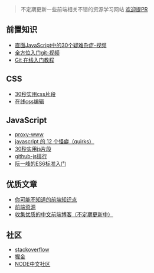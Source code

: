 >不定期更新一些前端相关不错的资源学习网站
>[欢迎提PR](https://github.com/qq919006380/front-end/issues)

## 前置知识

- [直面JavaScript中的30个疑难杂症-视频](https://www.imooc.com/learn/1303?utm_source=courseright)
- [全方位入门git-视频](https://www.imooc.com/learn/1278?mc_marking=bb86c9071ed9b7cf12612a2a85203372&mc_channel=hk)
- [Git 在线入门教程](http://pcottle.github.io/learnGitBranching/?locale=zh_CN)

## CSS

- [30秒实用css片段](https://www.30secondsofcode.org/css/p/1)
- [在线css编辑](https://codepen.io/)

## JavaScript

- [proxy-www](https://github.com/justjavac/proxy-www)
- [javascript 的 12 个怪癖（quirks）](https://github.com/justjavac/12-javascript-quirks)
- [30秒实用js片段](https://30secondsofcode.org/)
- [github-js排行](https://github.com/search?l=JavaScript&o=desc&p=1&q=stars%3A%3E1&s=stars&type=Repositories)
- [阮一峰的ES6标准入门](https://es6.ruanyifeng.com/)

## 优质文章

- [你可能不知道的前端知识点](https://github.com/justjavac/the-front-end-knowledge-you-may-not-know)
- [前端资源](https://github.com/poppinlp/fe-store-house)
- [收集优质的中文前端博客（不定期更新中）](https://github.com/FrankFang/best-chinese-front-end-blogs)



## 社区
- [stackoverflow](https://stackoverflow.com/)
- [掘金](https://juejin.cn/)
- [NODE中文社区](https://cnodejs.org/)
